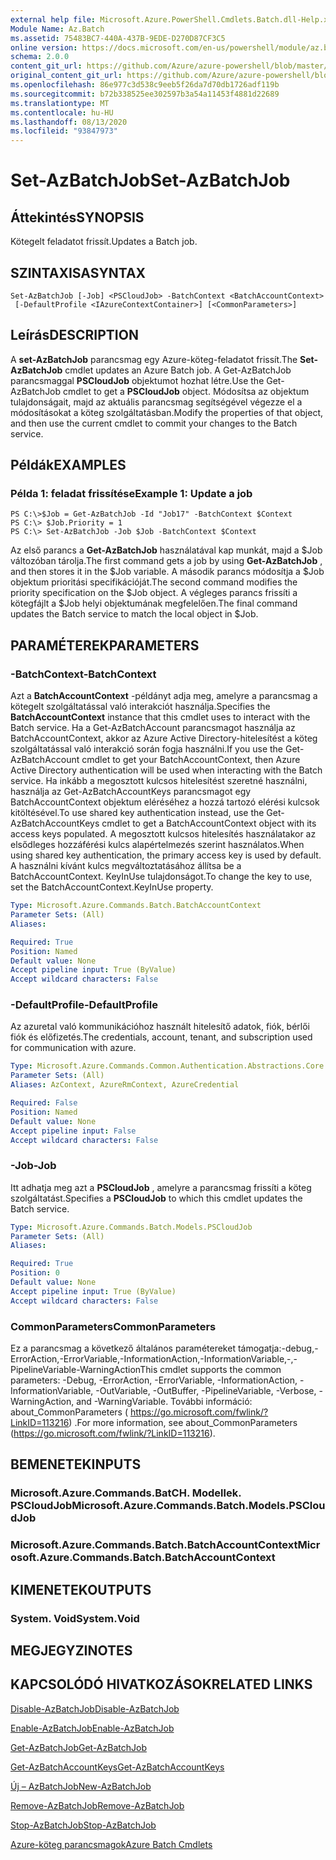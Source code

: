```yaml
---
external help file: Microsoft.Azure.PowerShell.Cmdlets.Batch.dll-Help.xml
Module Name: Az.Batch
ms.assetid: 75483BC7-440A-437B-9EDE-D270D87CF3C5
online version: https://docs.microsoft.com/en-us/powershell/module/az.batch/set-azbatchjob
schema: 2.0.0
content_git_url: https://github.com/Azure/azure-powershell/blob/master/src/Batch/Batch/help/Set-AzBatchJob.md
original_content_git_url: https://github.com/Azure/azure-powershell/blob/master/src/Batch/Batch/help/Set-AzBatchJob.md
ms.openlocfilehash: 86e977c3d538c9eeb5f26da7d70db1726adf119b
ms.sourcegitcommit: b72b338525ee302597b3a54a11453f4881d22689
ms.translationtype: MT
ms.contentlocale: hu-HU
ms.lasthandoff: 08/13/2020
ms.locfileid: "93847973"
---
```

# <span data-ttu-id="6fb73-101">Set-AzBatchJob</span><span class="sxs-lookup"><span data-stu-id="6fb73-101">Set-AzBatchJob</span></span>

## <span data-ttu-id="6fb73-102">Áttekintés</span><span class="sxs-lookup"><span data-stu-id="6fb73-102">SYNOPSIS</span></span>
<span data-ttu-id="6fb73-103">Kötegelt feladatot frissít.</span><span class="sxs-lookup"><span data-stu-id="6fb73-103">Updates a Batch job.</span></span>

## <span data-ttu-id="6fb73-104">SZINTAXISA</span><span class="sxs-lookup"><span data-stu-id="6fb73-104">SYNTAX</span></span>

```
Set-AzBatchJob [-Job] <PSCloudJob> -BatchContext <BatchAccountContext>
 [-DefaultProfile <IAzureContextContainer>] [<CommonParameters>]
```

## <span data-ttu-id="6fb73-105">Leírás</span><span class="sxs-lookup"><span data-stu-id="6fb73-105">DESCRIPTION</span></span>
<span data-ttu-id="6fb73-106">A **set-AzBatchJob** parancsmag egy Azure-köteg-feladatot frissít.</span><span class="sxs-lookup"><span data-stu-id="6fb73-106">The **Set-AzBatchJob** cmdlet updates an Azure Batch job.</span></span>
<span data-ttu-id="6fb73-107">A Get-AzBatchJob parancsmaggal **PSCloudJob** objektumot hozhat létre.</span><span class="sxs-lookup"><span data-stu-id="6fb73-107">Use the Get-AzBatchJob cmdlet to get a **PSCloudJob** object.</span></span>
<span data-ttu-id="6fb73-108">Módosítsa az objektum tulajdonságait, majd az aktuális parancsmag segítségével végezze el a módosításokat a köteg szolgáltatásban.</span><span class="sxs-lookup"><span data-stu-id="6fb73-108">Modify the properties of that object, and then use the current cmdlet to commit your changes to the Batch service.</span></span>

## <span data-ttu-id="6fb73-109">Példák</span><span class="sxs-lookup"><span data-stu-id="6fb73-109">EXAMPLES</span></span>

### <span data-ttu-id="6fb73-110">Példa 1: feladat frissítése</span><span class="sxs-lookup"><span data-stu-id="6fb73-110">Example 1: Update a job</span></span>
```
PS C:\>$Job = Get-AzBatchJob -Id "Job17" -BatchContext $Context
PS C:\> $Job.Priority = 1
PS C:\> Set-AzBatchJob -Job $Job -BatchContext $Context
```

<span data-ttu-id="6fb73-111">Az első parancs a **Get-AzBatchJob** használatával kap munkát, majd a $Job változóban tárolja.</span><span class="sxs-lookup"><span data-stu-id="6fb73-111">The first command gets a job by using **Get-AzBatchJob** , and then stores it in the $Job variable.</span></span>
<span data-ttu-id="6fb73-112">A második parancs módosítja a $Job objektum prioritási specifikációját.</span><span class="sxs-lookup"><span data-stu-id="6fb73-112">The second command modifies the priority specification on the $Job object.</span></span>
<span data-ttu-id="6fb73-113">A végleges parancs frissíti a kötegfájlt a $Job helyi objektumának megfelelően.</span><span class="sxs-lookup"><span data-stu-id="6fb73-113">The final command updates the Batch service to match the local object in $Job.</span></span>

## <span data-ttu-id="6fb73-114">PARAMÉTEREK</span><span class="sxs-lookup"><span data-stu-id="6fb73-114">PARAMETERS</span></span>

### <span data-ttu-id="6fb73-115">-BatchContext</span><span class="sxs-lookup"><span data-stu-id="6fb73-115">-BatchContext</span></span>
<span data-ttu-id="6fb73-116">Azt a **BatchAccountContext** -példányt adja meg, amelyre a parancsmag a kötegelt szolgáltatással való interakciót használja.</span><span class="sxs-lookup"><span data-stu-id="6fb73-116">Specifies the **BatchAccountContext** instance that this cmdlet uses to interact with the Batch service.</span></span>
<span data-ttu-id="6fb73-117">Ha a Get-AzBatchAccount parancsmagot használja az BatchAccountContext, akkor az Azure Active Directory-hitelesítést a köteg szolgáltatással való interakció során fogja használni.</span><span class="sxs-lookup"><span data-stu-id="6fb73-117">If you use the Get-AzBatchAccount cmdlet to get your BatchAccountContext, then Azure Active Directory authentication will be used when interacting with the Batch service.</span></span> <span data-ttu-id="6fb73-118">Ha inkább a megosztott kulcsos hitelesítést szeretné használni, használja az Get-AzBatchAccountKeys parancsmagot egy BatchAccountContext objektum eléréséhez a hozzá tartozó elérési kulcsok kitöltésével.</span><span class="sxs-lookup"><span data-stu-id="6fb73-118">To use shared key authentication instead, use the Get-AzBatchAccountKeys cmdlet to get a BatchAccountContext object with its access keys populated.</span></span> <span data-ttu-id="6fb73-119">A megosztott kulcsos hitelesítés használatakor az elsődleges hozzáférési kulcs alapértelmezés szerint használatos.</span><span class="sxs-lookup"><span data-stu-id="6fb73-119">When using shared key authentication, the primary access key is used by default.</span></span> <span data-ttu-id="6fb73-120">A használni kívánt kulcs megváltoztatásához állítsa be a BatchAccountContext. KeyInUse tulajdonságot.</span><span class="sxs-lookup"><span data-stu-id="6fb73-120">To change the key to use, set the BatchAccountContext.KeyInUse property.</span></span>

```yaml
Type: Microsoft.Azure.Commands.Batch.BatchAccountContext
Parameter Sets: (All)
Aliases:

Required: True
Position: Named
Default value: None
Accept pipeline input: True (ByValue)
Accept wildcard characters: False
```

### <span data-ttu-id="6fb73-121">-DefaultProfile</span><span class="sxs-lookup"><span data-stu-id="6fb73-121">-DefaultProfile</span></span>
<span data-ttu-id="6fb73-122">Az azuretal való kommunikációhoz használt hitelesítő adatok, fiók, bérlői fiók és előfizetés.</span><span class="sxs-lookup"><span data-stu-id="6fb73-122">The credentials, account, tenant, and subscription used for communication with azure.</span></span>

```yaml
Type: Microsoft.Azure.Commands.Common.Authentication.Abstractions.Core.IAzureContextContainer
Parameter Sets: (All)
Aliases: AzContext, AzureRmContext, AzureCredential

Required: False
Position: Named
Default value: None
Accept pipeline input: False
Accept wildcard characters: False
```

### <span data-ttu-id="6fb73-123">-Job</span><span class="sxs-lookup"><span data-stu-id="6fb73-123">-Job</span></span>
<span data-ttu-id="6fb73-124">Itt adhatja meg azt a **PSCloudJob** , amelyre a parancsmag frissíti a köteg szolgáltatást.</span><span class="sxs-lookup"><span data-stu-id="6fb73-124">Specifies a **PSCloudJob** to which this cmdlet updates the Batch service.</span></span>

```yaml
Type: Microsoft.Azure.Commands.Batch.Models.PSCloudJob
Parameter Sets: (All)
Aliases:

Required: True
Position: 0
Default value: None
Accept pipeline input: True (ByValue)
Accept wildcard characters: False
```

### <span data-ttu-id="6fb73-125">CommonParameters</span><span class="sxs-lookup"><span data-stu-id="6fb73-125">CommonParameters</span></span>
<span data-ttu-id="6fb73-126">Ez a parancsmag a következő általános paramétereket támogatja:-debug,-ErrorAction,-ErrorVariable,-InformationAction,-InformationVariable,-,-PipelineVariable-WarningAction</span><span class="sxs-lookup"><span data-stu-id="6fb73-126">This cmdlet supports the common parameters: -Debug, -ErrorAction, -ErrorVariable, -InformationAction, -InformationVariable, -OutVariable, -OutBuffer, -PipelineVariable, -Verbose, -WarningAction, and -WarningVariable.</span></span> <span data-ttu-id="6fb73-127">További információ: about_CommonParameters ( https://go.microsoft.com/fwlink/?LinkID=113216) .</span><span class="sxs-lookup"><span data-stu-id="6fb73-127">For more information, see about_CommonParameters (https://go.microsoft.com/fwlink/?LinkID=113216).</span></span>

## <span data-ttu-id="6fb73-128">BEMENETEK</span><span class="sxs-lookup"><span data-stu-id="6fb73-128">INPUTS</span></span>

### <span data-ttu-id="6fb73-129">Microsoft.Azure.Commands.BatCH. Modellek. PSCloudJob</span><span class="sxs-lookup"><span data-stu-id="6fb73-129">Microsoft.Azure.Commands.Batch.Models.PSCloudJob</span></span>

### <span data-ttu-id="6fb73-130">Microsoft.Azure.Commands.Batch.BatchAccountContext</span><span class="sxs-lookup"><span data-stu-id="6fb73-130">Microsoft.Azure.Commands.Batch.BatchAccountContext</span></span>

## <span data-ttu-id="6fb73-131">KIMENETEK</span><span class="sxs-lookup"><span data-stu-id="6fb73-131">OUTPUTS</span></span>

### <span data-ttu-id="6fb73-132">System. Void</span><span class="sxs-lookup"><span data-stu-id="6fb73-132">System.Void</span></span>

## <span data-ttu-id="6fb73-133">MEGJEGYZI</span><span class="sxs-lookup"><span data-stu-id="6fb73-133">NOTES</span></span>

## <span data-ttu-id="6fb73-134">KAPCSOLÓDÓ HIVATKOZÁSOK</span><span class="sxs-lookup"><span data-stu-id="6fb73-134">RELATED LINKS</span></span>

[<span data-ttu-id="6fb73-135">Disable-AzBatchJob</span><span class="sxs-lookup"><span data-stu-id="6fb73-135">Disable-AzBatchJob</span></span>](./Disable-AzBatchJob.md)

[<span data-ttu-id="6fb73-136">Enable-AzBatchJob</span><span class="sxs-lookup"><span data-stu-id="6fb73-136">Enable-AzBatchJob</span></span>](./Enable-AzBatchJob.md)

[<span data-ttu-id="6fb73-137">Get-AzBatchJob</span><span class="sxs-lookup"><span data-stu-id="6fb73-137">Get-AzBatchJob</span></span>](./Get-AzBatchJob.md)

[<span data-ttu-id="6fb73-138">Get-AzBatchAccountKeys</span><span class="sxs-lookup"><span data-stu-id="6fb73-138">Get-AzBatchAccountKeys</span></span>](./Get-AzBatchAccountKey.md)

[<span data-ttu-id="6fb73-139">Új – AzBatchJob</span><span class="sxs-lookup"><span data-stu-id="6fb73-139">New-AzBatchJob</span></span>](./New-AzBatchJob.md)

[<span data-ttu-id="6fb73-140">Remove-AzBatchJob</span><span class="sxs-lookup"><span data-stu-id="6fb73-140">Remove-AzBatchJob</span></span>](./Remove-AzBatchJob.md)

[<span data-ttu-id="6fb73-141">Stop-AzBatchJob</span><span class="sxs-lookup"><span data-stu-id="6fb73-141">Stop-AzBatchJob</span></span>](./Stop-AzBatchJob.md)

[<span data-ttu-id="6fb73-142">Azure-köteg parancsmagok</span><span class="sxs-lookup"><span data-stu-id="6fb73-142">Azure Batch Cmdlets</span></span>](/powershell/module/az.batch)


